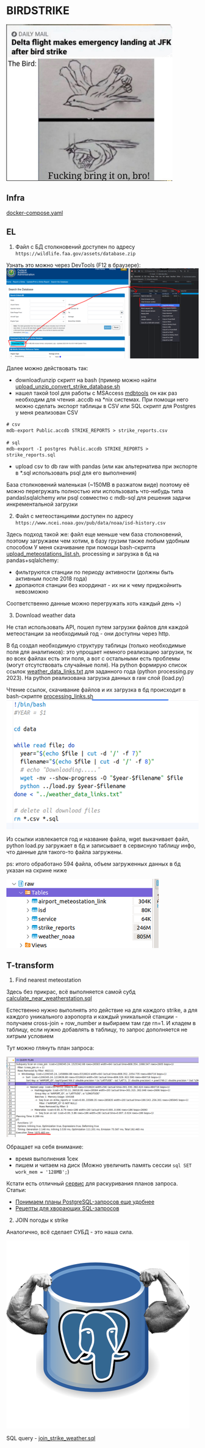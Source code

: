 # BIRDSTRIKE
![birdstrike.png](app%2Fimg%2Fbirdstrike.png)

## Infra

[docker-compose.yaml](docker-compose.yaml)

## EL

1. Файл с БД столкновений доступен по адресу `https://wildlife.faa.gov/assets/database.zip`

Узнать это можно через DevTools (F12 в браузере):
![link_for_faa_database.png](app%2Fimg%2Flink_for_faa_database.png)

Далее можно действовать так:
 - download\unzip скрипт на bash (пример можно найти  [upload_unzip_convert_strike_database.sh](app%2Fscripts%2Fupload_unzip_convert_strike_database.sh)
 - нашел такой tool для работы с MSAccess [mdbtools](https://github.com/mdbtools/mdbtools/tree/dev)
он как раз необходим для чтения .accdb на *nix системах. При помощи него можно сделать экспорт таблицы в CSV или SQL скрипт для Postgres
у меня реализован CSV

```
# csv
mdb-export Public.accdb STRIKE_REPORTS > strike_reports.csv

# sql
mdb-export -I postgres Public.accdb STRIKE_REPORTS > strike_reports.sql
```

 - upload csv to db raw with pandas (или как альтернатива при экспорте в *.sql использовать psql для его выполнения)

База столкновений маленькая (~150МВ в разжатом виде) поэтому её можно перегружать полностью или использовать что-нибудь типа pandas\sqlalchemy
или psql совместно с mdb-sql для решения задачи инкрементальной загрузки

2. Файл с метеостанциями доступен по адресу `https://www.ncei.noaa.gov/pub/data/noaa/isd-history.csv`

Здесь подход такой же: файл еще меньше чем база столкновений, поэтому загружаем чем хотим, в базу грузим также любым удобным способом
У меня скачивание при помощи bash-скрипта [upload_meteostations_list.sh](app%2Fscripts%2Fupload_meteostations_list.sh), processing и загрузка в бд на pandas+sqlalchemy:
- фильтруются станции по периоду активности (должны быть активным после 2018 года)
- дропаются станции без координат - их ни к чему приджойнить невозможно

Соответственно данные можно перегружать хоть каждый день =)

3. Download weather data

Не стал использовать API, пошел путем загрузки файлов для каждой метеостанции за необходимый год - они доступны через http.

В бд создал необходимую структуру таблицы (только необходимые поля для аналитиков): это упрощает немного реализацию загрузки, тк
во всех файлах есть эти поля, а вот с остальными есть проблемы (могут отсутствовать случайные поля).
На python формирую список ссылок [weather_data_links.txt](app%2Fsrc%2Fweather_data_links.txt) для заданного года (python processing.py 2023).
На python реализована загрузка данных в raw слой (load.py)

Чтение ссылок, скачивание файлов и их загрузка в бд происходит в bash-скрипте [processing_links.sh](app%2Fscripts%2Fprocessing_links.sh)
![processing_links_sh.png](app%2Fimg%2Fprocessing_links_sh.png)

Из ссылки извлекается год и название файла, wget выкачивает файл, python load.py загружает в бд и записывает в сервисную таблицу инфо, что данные для такого-то файла 
загружены.

ps: итого обработано 594 файла, объем загруженных данных в бд указан на скрине ниже

![raw_table_sizes.png](app%2Fimg%2Fraw_table_sizes.png)

## T-transform

1. Find nearest meteostation

Здесь без прикрас, всё выполняется самой субд [calculate_near_weatherstation.sql](app%2Fsql%2Fraw%2Fcalculate_near_weatherstation.sql)

Естественно нужно выполнять это действие на для каждого strike, а для каждого уникального аэропорта и каждый уникальной станции - получаем
cross-join + row_number и выбираем там где rn=1. И кладем в таблицу, если нужно добавлять в таблицу, то запрос дополняется не хитрым условием

Тут можно глянуть план запроса:

![explain_nearest_meteostation.png](app%2Fimg%2Fexplain_nearest_meteostation.png)

Обращает на себя внимание:
- время выполнения 1сек
- пишем и читаем на диск (Можно увеличить память сессии ```sql SET work_mem = '128MB';```)

Кстати есть отличный [сервис](https://demo-explain.tensor.ru/plan/) для раскуривания планов запроса. 
Статьи:
- [Понимаем планы PostgreSQL-запросов еще удобнее](https://habr.com/ru/companies/tensor/articles/505348/)
- [Рецепты для хворающих SQL-запросов](https://habr.com/ru/companies/tensor/articles/492694/)

2. JOIN погоды к strike

Аналогично, всё сделает СУБД - это наша сила.

![postgres-muscle.png](app%2Fimg%2Fpostgres-muscle.png)

SQL query - [join_strike_weather.sql](app%2Fsql%2Fods%2Fjoin_strike_weather.sql)





